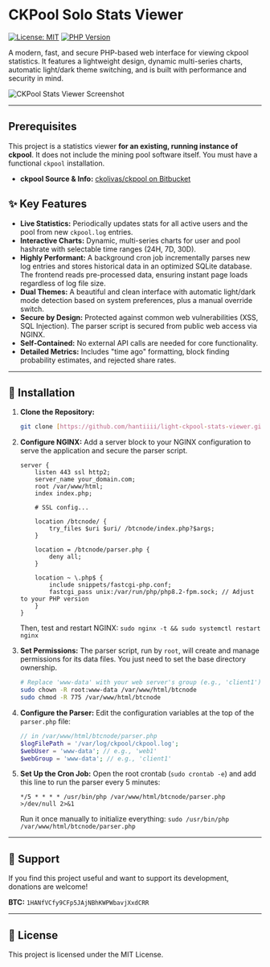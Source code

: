# CKPool Solo Stats Viewer

[![License: MIT](https://img.shields.io/badge/License-MIT-yellow.svg)](https://opensource.org/licenses/MIT)
[![PHP Version](https://img.shields.io/badge/php-8.0%2B-blue.svg)](https://www.php.net/)

A modern, fast, and secure PHP-based web interface for viewing ckpool statistics. It features a lightweight design, dynamic multi-series charts, automatic light/dark theme switching, and is built with performance and security in mind.

![CKPool Stats Viewer Screenshot](https://i.imgur.com/f8VzaNc.png)


---

## Prerequisites

This project is a statistics viewer **for an existing, running instance of ckpool**. It does not include the mining pool software itself. You must have a functional `ckpool` installation.

* **ckpool Source & Info:** [ckolivas/ckpool on Bitbucket](https://bitbucket.org/ckolivas/ckpool-solo/src/solobtc/)

## ✨ Key Features

* **Live Statistics:** Periodically updates stats for all active users and the pool from new `ckpool.log` entries.
* **Interactive Charts:** Dynamic, multi-series charts for user and pool hashrate with selectable time ranges (24H, 7D, 30D).
* **Highly Performant:** A background cron job incrementally parses new log entries and stores historical data in an optimized SQLite database. The frontend reads pre-processed data, ensuring instant page loads regardless of log file size.
* **Dual Themes:** A beautiful and clean interface with automatic light/dark mode detection based on system preferences, plus a manual override switch.
* **Secure by Design:** Protected against common web vulnerabilities (XSS, SQL Injection). The parser script is secured from public web access via NGINX.
* **Self-Contained:** No external API calls are needed for core functionality.
* **Detailed Metrics:** Includes "time ago" formatting, block finding probability estimates, and rejected share rates.

---

## 🚀 Installation

1.  **Clone the Repository:**
    ```bash
    git clone [https://github.com/hantiiii/light-ckpool-stats-viewer.git](https://github.com/hantiiii/light-ckpool-stats-viewer.git) /var/www/html/btcnode
    ```
 

2.  **Configure NGINX:**
    Add a server block to your NGINX configuration to serve the application and secure the parser script.
    ```nginx
    server {
        listen 443 ssl http2;
        server_name your_domain.com;
        root /var/www/html;
        index index.php;

        # SSL config...

        location /btcnode/ {
            try_files $uri $uri/ /btcnode/index.php?$args;
        }

        location = /btcnode/parser.php {
            deny all;
        }

        location ~ \.php$ {
            include snippets/fastcgi-php.conf;
            fastcgi_pass unix:/var/run/php/php8.2-fpm.sock; // Adjust to your PHP version
        }
    }
    ```
    Then, test and restart NGINX: `sudo nginx -t && sudo systemctl restart nginx`

3.  **Set Permissions:**
    The parser script, run by `root`, will create and manage permissions for its data files. You just need to set the base directory ownership.
    ```bash
    # Replace 'www-data' with your web server's group (e.g., 'client1')
    sudo chown -R root:www-data /var/www/html/btcnode
    sudo chmod -R 775 /var/www/html/btcnode
    ```

4.  **Configure the Parser:**
    Edit the configuration variables at the top of the `parser.php` file:
    ```php
    // in /var/www/html/btcnode/parser.php
    $logFilePath = '/var/log/ckpool/ckpool.log'; 
    $webUser = 'www-data'; // e.g., 'web1'
    $webGroup = 'www-data'; // e.g., 'client1'
    ```

5.  **Set Up the Cron Job:**
    Open the root crontab (`sudo crontab -e`) and add this line to run the parser every 5 minutes:
    ```crontab
    */5 * * * * /usr/bin/php /var/www/html/btcnode/parser.php >/dev/null 2>&1
    ```
    Run it once manually to initialize everything: `sudo /usr/bin/php /var/www/html/btcnode/parser.php`

---

## 💖 Support

If you find this project useful and want to support its development, donations are welcome!

**BTC:** `1HANfVCfy9CFp5JAjNBhKWPWbavjXxdCRR`

---

## 📄 License

This project is licensed under the MIT License.
